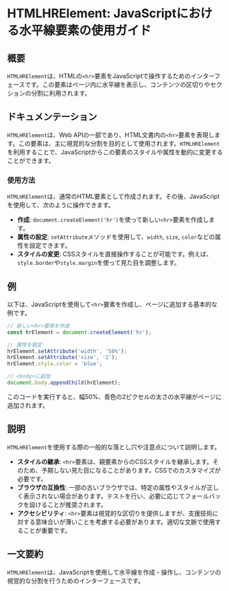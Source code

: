 <!--
Meta Description: # HTMLHRElement: JavaScriptにおける水平線要素の使用ガイド ## 概要 `HTMLHRElement`は、HTMLの`<hr>`要素をJavaScriptで操作するためのインターフェースです。この要素はページ内に水平線を表示し、コンテンツの区切りやセクションの分割に利用され...
Meta Keywords: htmlhrelement, hrelement, document, setattribute, style
-->

# HTMLHRElement: JavaScriptにおける水平線要素の使用ガイド

## 概要
`HTMLHRElement`は、HTMLの`<hr>`要素をJavaScriptで操作するためのインターフェースです。この要素はページ内に水平線を表示し、コンテンツの区切りやセクションの分割に利用されます。

## ドキュメンテーション
`HTMLHRElement`は、Web APIの一部であり、HTML文書内の`<hr>`要素を表現します。この要素は、主に視覚的な分割を目的として使用されます。`HTMLHRElement`を利用することで、JavaScriptからこの要素のスタイルや属性を動的に変更することができます。

### 使用方法
`HTMLHRElement`は、通常のHTML要素として作成されます。その後、JavaScriptを使用して、次のように操作できます。

- **作成**: `document.createElement('hr')`を使って新しい`<hr>`要素を作成します。
- **属性の設定**: `setAttribute`メソッドを使用して、`width`, `size`, `color`などの属性を設定できます。
- **スタイルの変更**: CSSスタイルを直接操作することが可能です。例えば、`style.border`や`style.margin`を使って見た目を調整します。

## 例
以下は、JavaScriptを使用して`<hr>`要素を作成し、ページに追加する基本的な例です。

```javascript
// 新しい<hr>要素を作成
const hrElement = document.createElement('hr');

// 属性を設定
hrElement.setAttribute('width', '50%');
hrElement.setAttribute('size', '2');
hrElement.style.color = 'blue';

// <body>に追加
document.body.appendChild(hrElement);
```

このコードを実行すると、幅50%、青色の2ピクセルの太さの水平線がページに追加されます。

## 説明
`HTMLHRElement`を使用する際の一般的な落とし穴や注意点について説明します。

- **スタイルの継承**: `<hr>`要素は、親要素からのCSSスタイルを継承します。そのため、予期しない見た目になることがあります。CSSでのカスタマイズが必要です。
- **ブラウザの互換性**: 一部の古いブラウザでは、特定の属性やスタイルが正しく表示されない場合があります。テストを行い、必要に応じてフォールバックを設けることが推奨されます。
- **アクセシビリティ**: `<hr>`要素は視覚的な区切りを提供しますが、支援技術に対する意味合いが薄いことを考慮する必要があります。適切な文脈で使用することが重要です。

## 一文要約
`HTMLHRElement`は、JavaScriptを使用して水平線を作成・操作し、コンテンツの視覚的な分割を行うためのインターフェースです。